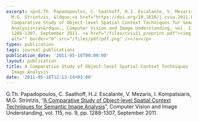 ```yaml
---
excerpt: <p>G.Th. Papadopoulos, C. Saathoff, H.J. Escalante, V. Mezaris, I. Kompatsiaris,
  M.G. Strintzis, &ldquo;<a href="https://doi.org/10.1016/j.cviu.2011.05.005" target="_blank">A
  Comparative Study of Object-level Spatial Context Techniques for Semantic Image
  Analysis</a>&rdquo;, Computer Vision and Image Understanding, vol. 115, no. 9, pp.
  1288-1307, September 2011. <a href="/files/cviu11_preprint.pdf"><img align="top"
  alt="" border="0" src="/files/pdf/pdf.png" /></a></p>
types: publication
tags: journal_publications
publication_date: '2011-05-18T00:00:00'
layout: publication
title: A Comparative Study of Object-level Spatial Context Techniques for Semantic
  Image Analysis
date: '2011-05-18T12:13:14+03:00'
---
```

<p>G.Th. Papadopoulos, C. Saathoff, H.J. Escalante, V. Mezaris, I. Kompatsiaris, M.G. Strintzis, &ldquo;<a href="https://doi.org/10.1016/j.cviu.2011.05.005" target="_blank">A Comparative Study of Object-level Spatial Context Techniques for Semantic Image Analysis</a>&rdquo;, Computer Vision and Image Understanding, vol. 115, no. 9, pp. 1288-1307, September 2011. <a href="/files/cviu11_preprint.pdf"><img align="top" alt="" border="0" src="/files/pdf/pdf.png" /></a></p>
